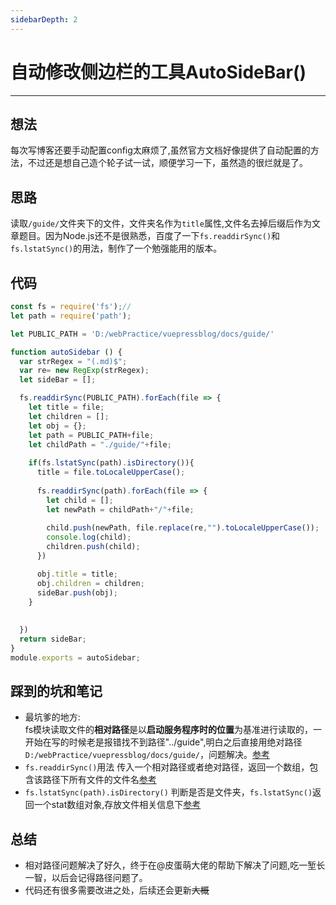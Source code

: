 ```yaml
---
sidebarDepth: 2
---
```



# 自动修改侧边栏的工具AutoSideBar()
---

## 想法
每次写博客还要手动配置config太麻烦了,虽然官方文档好像提供了自动配置的方法，不过还是想自己造个轮子试一试，顺便学习一下，虽然造的很烂就是了。

## 思路
读取`/guide/`文件夹下的文件，文件夹名作为`title`属性,文件名去掉后缀后作为文章题目。因为Node.js还不是很熟悉，百度了一下`fs.readdirSync()`和`fs.lstatSync()`的用法，制作了一个勉强能用的版本。

## 代码

```javascript
const fs = require('fs');//
let path = require('path');

let PUBLIC_PATH = 'D:/webPractice/vuepressblog/docs/guide/'

function autoSidebar () {
  var strRegex = "(.md)$"; 
  var re= new RegExp(strRegex);
  let sideBar = [];

  fs.readdirSync(PUBLIC_PATH).forEach(file => { 
    let title = file;
    let children = [];
    let obj = {};
    let path = PUBLIC_PATH+file;
    let childPath = "./guide/"+file;
    
    if(fs.lstatSync(path).isDirectory()){
      title = file.toLocaleUpperCase();
      
      fs.readdirSync(path).forEach(file => {
        let child = [];
        let newPath = childPath+"/"+file;
        
        child.push(newPath, file.replace(re,"").toLocaleUpperCase());
        console.log(child);
        children.push(child);
      })

      obj.title = title;
      obj.children = children;
      sideBar.push(obj);
    }
    
    
  })
  return sideBar;
}
module.exports = autoSidebar;

```

## 踩到的坑和笔记

- 最坑爹的地方:  
  fs模块读取文件的**相对路径**是以**启动服务程序时的位置**为基准进行读取的，一开始在写的时候老是报错找不到路径"../guide",明白之后直接用绝对路径`D:/webPractice/vuepressblog/docs/guide/`，问题解决。[参考](https://blog.csdn.net/k358971707/article/details/78775141)
- `fs.readdirSync()`用法
  传入一个相对路径或者绝对路径，返回一个数组，包含该路径下所有文件的文件名[参考](https://www.cnblogs.com/xiongwei2017/p/6624982.html)
- `fs.lstatSync(path).isDirectory()`
  判断是否是文件夹，`fs.lstatSync()`返回一个stat数组对象,存放文件相关信息下[参考](https://www.jianshu.com/p/5b52751873fd)


## 总结
- 相对路径问题解决了好久，终于在@皮蛋萌大佬的帮助下解决了问题,吃一堑长一智，以后会记得路径问题了。
- 代码还有很多需要改进之处，后续还会更新~~大概~~
  
  
  